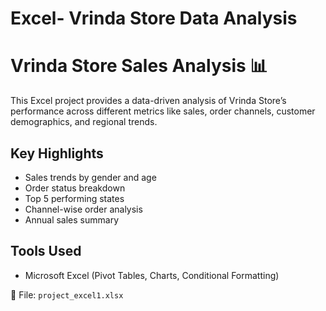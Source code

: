 # Excel- Vrinda Store Data Analysis
# Vrinda Store Sales Analysis 📊

This Excel project provides a data-driven analysis of Vrinda Store’s performance across different metrics like sales, order channels, customer demographics, and regional trends.

## Key Highlights
- Sales trends by gender and age
- Order status breakdown
- Top 5 performing states
- Channel-wise order analysis
- Annual sales summary

## Tools Used
- Microsoft Excel (Pivot Tables, Charts, Conditional Formatting)

📁 File: `project_excel1.xlsx`
